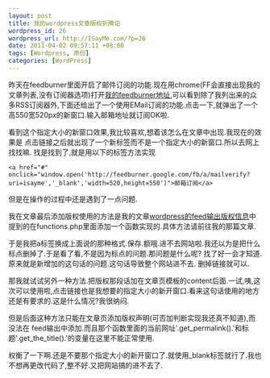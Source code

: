 ```yaml
--- 
layout: post
title: 我的wordpress文章版权折腾记
wordpress_id: 26
wordpress_url: http://ISayMe.com/?p=26
date: 2011-04-02 09:57:11 +08:00
tags: [Wordpress, 原创]
categories: [WordPress]
---
```

昨天在feedburner里面开启了邮件订阅的功能.现在用chrome(FF会直接出现我的文章列表,没有订阅器选项)打开[我的feedburner地址](http://feedburner.google.com/fb/a/mailverify?uri=isayme),可以看到除了我列出来的众多RSS订阅器外,下面还给出了一个使用EMail订阅的功能.点击一下,就弹出了一个高550宽520px的新窗口.输入邮箱地址就订阅OK啦.

看到这个指定大小的新窗口效果,我比较喜欢,想着该怎么在文章中出现.我现在的效果是 点击链接之后就出现了一个新标签而不是一个指定大小的新窗口.所以去网上找找嘛.
找是找到了,就是用以下的标签方法实现

    <a href="#" onclick="window.open('http://feedburner.google.com/fb/a/mailverify?uri=isayme','_blank','width=520,height=550')">邮箱订阅</a>

但是在操作的过程中还是遇到了一点问题.

我在文章最后添加版权使用的方法是我的文章[wordpress的feed输出版权信息](/2011/03/9-wordpresss-feed-output-copyright-information.html)中提到的在functions.php里面添加一个函数实现的.具体方法请前往我的那篇文章.

于是我把a标签换成上面说的那种格式.保存.额哦.进不去网站啦.我还以为是把什么标点删掉了.于是看了看,不是因为标点的问题.那问题是什么呢? 找了好一会才知道.原来就是新增加的这句话的问题.这句话导致整个网站进不去. 删掉链接就可以.

那我就试试另外一种方法.把版权那段话加在文章页模板的content后面.一试,咦,这次可以使用啦,点击链接也是我想要的指定大小的新开窗口.看来这句话使用的地方还是有要求的.这是什么情况?我很纳闷.

但是后面这种方法只能在文章页添加版权声明(可否加判断实现我还真不知道),而没法在 feed输出中添加.而且那个函数里面的当前网址'.get_permalink().'和标题'.get_the_title().'的变量在这里不能正常使用. 

权衡了一下啊.还是不要那个指定大小的新开窗口了.就使用_blank标签就行了.我也不想再更改代码了,整不好.又把网站搞的进不去了.
